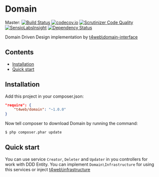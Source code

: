 # Domain

Master:
[![Build Status](https://travis-ci.org/t4web/Domain.svg?branch=master)](https://travis-ci.org/t4web/Domain)
[![codecov.io](http://codecov.io/github/t4web/Domain/coverage.svg?branch=master)](http://codecov.io/github/t4web/Domain?branch=master)
[![Scrutinizer Code Quality](https://scrutinizer-ci.com/g/t4web/Domain/badges/quality-score.png?b=master)](https://scrutinizer-ci.com/g/t4web/Domain/?branch=master)
[![SensioLabsInsight](https://insight.sensiolabs.com/projects/4405512a-da0f-415c-97cf-b8d4ef5f9d43/mini.png)](https://insight.sensiolabs.com/projects/4405512a-da0f-415c-97cf-b8d4ef5f9d43)
[![Dependency Status](https://www.versioneye.com/user/projects/563887a1e93564001a000200/badge.svg?style=flat)](https://www.versioneye.com/user/projects/563887a1e93564001a000200)

Domain Driven Design implementation by [t4web\domain-interface](https://github.com/t4web/DomainInterface)

## Contents
- [Installation](#instalation)
- [Quick start](#quick-start)

## Installation

Add this project in your composer.json:

```json
"require": {
    "t4web/domain": "~1.0.0"
}
```

Now tell composer to download Domain by running the command:

```bash
$ php composer.phar update
```

## Quick start

You can use service `Creator`, `Deleter` and `Updater` in you controllers
for work with DDD Entity. You can implement `Domain\Infrastructure` for using
this services or inject [t4web\infrastructure](https://github.com/t4web/Infrastructure)